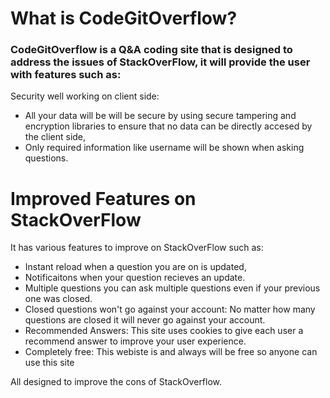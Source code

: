# What is CodeGitOverflow?
### CodeGitOverflow is a Q&A coding site that is designed to address the issues of StackOverFlow, it will provide the user with features such as:
 Security well working on client side:

  * All your data will be will be secure by using secure tampering and encryption libraries to ensure that no data can be directly accesed by the client side,
  * Only required information like username will be shown when asking questions.

# Improved Features on StackOverFlow
It has various features to improve on StackOverFlow such as:
* Instant reload when a question you are on is updated,
* Notificaitons when your question recieves an update.
* Multiple questions
 you can ask multiple questions even if your previous one was closed.
* Closed questions won't go against your account:
  No matter how many questions are closed it will never go against your account.
* Recommended Answers:
   This site uses cookies to give each user a recommend answer to improve your user experience.
* Completely free:
    This webiste is and always will be free so anyone can use this site
  
All designed to improve the cons of StackOverflow.
